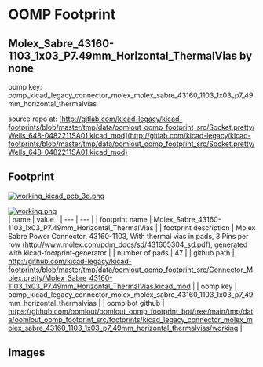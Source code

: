 # OOMP Footprint  
## Molex_Sabre_43160-1103_1x03_P7.49mm_Horizontal_ThermalVias  by none  
  
oomp key: oomp_kicad_legacy_connector_molex_molex_sabre_43160_1103_1x03_p7_49mm_horizontal_thermalvias  
  
source repo at: [http://gitlab.com/kicad-legacy/kicad-footprints/blob/master/tmp/data/oomlout_oomp_footprint_src/Socket.pretty/Wells_648-0482211SA01.kicad_mod](http://gitlab.com/kicad-legacy/kicad-footprints/blob/master/tmp/data/oomlout_oomp_footprint_src/Socket.pretty/Wells_648-0482211SA01.kicad_mod)  
## Footprint  
  
[![working_kicad_pcb_3d.png](working_kicad_pcb_3d_600.png)](working_kicad_pcb_3d.png)  
  
[![working.png](working_600.png)](working.png)  
| name | value | 
| --- | --- | 
| footprint name | Molex_Sabre_43160-1103_1x03_P7.49mm_Horizontal_ThermalVias | 
| footprint description | Molex Sabre Power Connector, 43160-1103, With thermal vias in pads, 3 Pins per row (http://www.molex.com/pdm_docs/sd/431605304_sd.pdf), generated with kicad-footprint-generator | 
| number of pads | 47 | 
| github path | http://github.com/kicad-legacy/kicad-footprints/blob/master/tmp/data/oomlout_oomp_footprint_src/Connector_Molex.pretty/Molex_Sabre_43160-1103_1x03_P7.49mm_Horizontal_ThermalVias.kicad_mod | 
| oomp key | oomp_kicad_legacy_connector_molex_molex_sabre_43160_1103_1x03_p7_49mm_horizontal_thermalvias | 
| oomp bot github | https://github.com/oomlout/oomlout_oomp_footprint_bot/tree/main/tmp/data/oomlout_oomp_footprint_src/footprints/kicad_legacy_connector_molex_molex_sabre_43160_1103_1x03_p7_49mm_horizontal_thermalvias/working | 
## Images  
